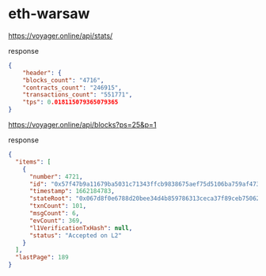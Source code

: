 # eth-warsaw

https://voyager.online/api/stats/

response

```json
{
    "header": {
    "blocks_count": "4716",
    "contracts_count": "246915",
    "transactions_count": "551771",
    "tps": 0.018115079365079365
}
```

https://voyager.online/api/blocks?ps=25&p=1

response

```json
{
  "items": [
    {
      "number": 4721,
      "id": "0x57f47b9a11679ba5031c71343ffcb9838675aef75d5106ba759af47378122ef",
      "timestamp": 1662184783,
      "stateRoot": "0x067d8f0e6788d20bee34d4b859786313ceca37f89ceb750621c73fc0b2d44b69",
      "txnCount": 101,
      "msgCount": 6,
      "evCount": 369,
      "l1VerificationTxHash": null,
      "status": "Accepted on L2"
    }
  ],
  "lastPage": 189
}
```
